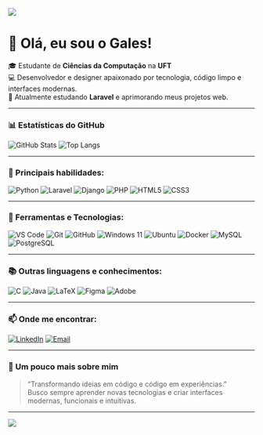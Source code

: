 <img src="https://capsule-render.vercel.app/api?type=waving&color=6A0DAD&height=150&section=header"/>

# 👋 Olá, eu sou o Gales!

🎓 Estudante de **Ciências da Computação** na **UFT**  
💻 Desenvolvedor e designer apaixonado por tecnologia, código limpo e interfaces modernas.  
🚀 Atualmente estudando **Laravel** e aprimorando meus projetos web.

---

### 📊 Estatísticas do GitHub
![GitHub Stats](https://github-readme-stats.vercel.app/api?username=Galessss&show_icons=true&theme=tokyonight&hide_border=true&border_radius=10&include_all_commits=true&count_private=true)
![Top Langs](https://github-readme-stats.vercel.app/api/top-langs/?username=Galessss&layout=compact&theme=tokyonight&hide_border=true&border_radius=10)

---

### 🧠 Principais habilidades:
![Python](https://img.shields.io/badge/Python-3776AB?style=for-the-badge&logo=python&logoColor=white)
![Laravel](https://img.shields.io/badge/Laravel-FF2D20?style=for-the-badge&logo=laravel&logoColor=white)
![Django](https://img.shields.io/badge/Django-092E20?style=for-the-badge&logo=django&logoColor=white)
![PHP](https://img.shields.io/badge/PHP-777BB4?style=for-the-badge&logo=php&logoColor=white)
![HTML5](https://img.shields.io/badge/HTML5-E34F26?style=for-the-badge&logo=html5&logoColor=white)
![CSS3](https://img.shields.io/badge/CSS3-1572B6?style=for-the-badge&logo=css3&logoColor=white)

---

### 🧰 Ferramentas e Tecnologias:
![VS Code](https://img.shields.io/badge/VS%20Code-0078D4?style=for-the-badge&logo=visualstudiocode&logoColor=white)
![Git](https://img.shields.io/badge/Git-F05032?style=for-the-badge&logo=git&logoColor=white)
![GitHub](https://img.shields.io/badge/GitHub-181717?style=for-the-badge&logo=github&logoColor=white)
![Windows 11](https://img.shields.io/badge/Windows%2011-0078D6?style=for-the-badge&logo=windows11&logoColor=white)
![Ubuntu](https://img.shields.io/badge/Ubuntu-E95420?style=for-the-badge&logo=ubuntu&logoColor=white)
![Docker](https://img.shields.io/badge/Docker-2496ED?style=for-the-badge&logo=docker&logoColor=white)
![MySQL](https://img.shields.io/badge/MySQL-005C84?style=for-the-badge&logo=mysql&logoColor=white)
![PostgreSQL](https://img.shields.io/badge/PostgreSQL-336791?style=for-the-badge&logo=postgresql&logoColor=white)

---

### 📚 Outras linguagens e conhecimentos:
![C](https://img.shields.io/badge/C-00599C?style=for-the-badge&logo=c&logoColor=white)
![Java](https://img.shields.io/badge/Java-F80000?style=for-the-badge&logo=openjdk&logoColor=white)
![LaTeX](https://img.shields.io/badge/LaTeX-008080?style=for-the-badge&logo=latex&logoColor=white)
![Figma](https://img.shields.io/badge/Figma-F24E1E?style=for-the-badge&logo=figma&logoColor=white)
![Adobe](https://img.shields.io/badge/Adobe-FF0000?style=for-the-badge&logo=adobe&logoColor=white)

---

### 📫 Onde me encontrar:
[![LinkedIn](https://img.shields.io/badge/LinkedIn-0A66C2?style=for-the-badge&logo=linkedin&logoColor=white)](https://www.linkedin.com/in/marcus-vinicius-guimaraes-balbino-71b955221)
[![Email](https://img.shields.io/badge/Gmail-D14836?style=for-the-badge&logo=gmail&logoColor=white)](mailto:marcus.balbino.2001@gmail.com)

---

### 🧩 Um pouco mais sobre mim
> “Transformando ideias em código e código em experiências.”  
> Busco sempre aprender novas tecnologias e criar interfaces modernas, funcionais e intuitivas.  

---

<img src="https://capsule-render.vercel.app/api?type=waving&color=6A0DAD&height=150&section=footer"/>
